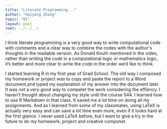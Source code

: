 ```yaml
---
title: "Literate Programming..."
author: "Haiyang Zhang"
topic: "01"
layout: post
root: ../../../
---
```


I think literate programming is a very good way to write computational code with comments and a clear way to combine the codes 
with the author's thoughts in the readable version. As Donald Knuth mentioned in the video, rather than writing the code in a 
computational logic or mathematics logic, it’s better and more clear to write the code in the order we’d like to think.


I started learning R in my first year of Grad School. The old way I composed my homework or project was to copy and paste the 
report to a Word document,and typed my explanation of my answer into the document later. It was not a very good way to compelet 
the work considering the effiency. I haven't thought about changing my style until the course 544. I learned how to use R 
Markdown in that class. It saved me a lot time on doing all my assignments. And as I learned from some of my classmates, using 
LaTeX is actually very easy and can save a lot time even more, even if it looks hard at the first glance. I never used LaTeX 
before, but I want to give a try in the future to do my homework, project and creative componet.
